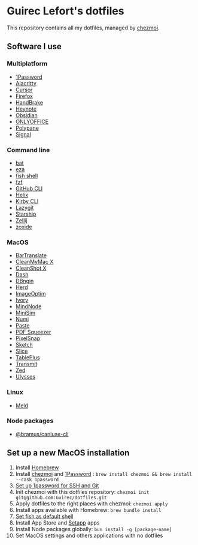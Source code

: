 # Guirec Lefort's dotfiles

This repository contains all my dotfiles, managed by [chezmoi](https://github.com/twpayne/chezmoi).

## Software I use

### Multiplatform

- [1Password](https://1password.com/)
- [Alacritty](https://alacritty.org/)
- [Cursor](https://www.cursor.com/)
- [Firefox](https://mozilla.org/firefox)
- [HandBrake](https://handbrake.fr/)
- [Heynote](https://heynote.com/)
- [Obsidian](https://obsidian.md/)
- [ONLYOFFICE](https://www.onlyoffice.com/)
- [Polypane](https://polypane.app/)
- [Signal](https://www.signal.org/)

### Command line

- [bat](https://github.com/sharkdp/bat)
- [eza](https://github.com/eza-community/eza)
- [fish shell](https://fishshell.com/)
- [fzf](https://github.com/junegunn/fzf)
- [GitHub CLI](https://cli.github.com/)
- [Helix](https://helix-editor.com/)
- [Kirby CLI](https://github.com/getkirby/cli)
- [Lazygit](https://github.com/jesseduffield/lazygit)
- [Starship](https://starship.rs/)
- [Zellij](https://zellij.dev/)
- [zoxide](https://github.com/ajeetdsouza/zoxide)

### MacOS

- [BarTranslate](https://github.com/ThijmenDam/BarTranslate)
- [CleanMyMac X](https://setapp.com/apps/cleanmymac)
- [CleanShot X](https://setapp.com/apps/cleanshot)
- [Dash](https://setapp.com/apps/dash)
- [DBngin](https://dbngin.com/)
- [Herd](https://herd.laravel.com/)
- [ImageOptim](https://imageoptim.com/)
- [Ivory](https://tapbots.com/ivory/)
- [MindNode](https://setapp.com/apps/mindnode)
- [MiniSim](https://www.minisim.app/)
- [Numi](https://setapp.com/apps/numi)
- [Paste](https://setapp.com/apps/paste)
- [PDF Squeezer](https://setapp.com/apps/pdf-squeezer)
- [PixelSnap](https://setapp.com/apps/pixelsnap)
- [Sketch](https://www.sketch.com/)
- [Slice](https://github.com/source-foundry/Slice)
- [TablePlus](https://setapp.com/apps/tableplus)
- [Transmit](https://www.panic.com/transmit/)
- [Zed](https://zed.dev/)
- [Ulysses](https://setapp.com/fr/apps/ulysses)

### Linux

- [Meld](https://meldmerge.org/)

### Node packages

- [@bramus/caniuse-cli](https://github.com/bramus/caniuse-cli)

## Set up a new MacOS installation

1. Install [Homebrew](https://brew.sh/)
2. Install [chezmoi](https://github.com/twpayne/chezmoi) and [1Password](https://1password.com/) : `brew install chezmoi && brew install --cask 1password`
3. [Set up 1password for SSH and Git](https://developer.1password.com/docs/ssh)
4. Init chezmoi with this dotfiles repository: `chezmoi init git@github.com:Guirec/dotfiles.git`
5. Apply dotfiles to the right places with chezmoi: `chezmoi apply`
6. Install apps available with Homebrew: `brew bundle install`
7. [Set fish as default shell](https://fishshell.com/docs/current/#default-shell)
8. Install App Store and [Setapp](https://setapp.com/) apps
9. Install Node packages globally: `bun install -g [package-name]`
10. Set MacOS settings and others applications with no dotfiles
